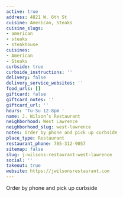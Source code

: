 ```yaml
---
active: true
address: 4821 W. 6th St
cuisine: American, Steaks
cuisine_slugs:
- american
- steaks
- steakhouse
cuisines:
- American
- Steaks
curbside: true
curbside_instructions: ''
delivery: false
delivery_service_websites: ''
food_urls: []
giftcard: false
giftcard_notes: ''
giftcard_url: ''
hours: 'Tu-Su 12-8pm '
name: J. Wilson’s Restaurant
neighborhood: West Lawrence
neighborhood_slug: west-lawrence
notes: Order by phone and pick up curbside
place_type: Restaurant
restaurant_phone: 785-312-9057
sitemap: false
slug: j-wilsons-restaurant-west-lawrence
social: ''
takeout: true
website: https://jwilsonsrestaurant.com
---
```


Order by phone and pick up curbside
